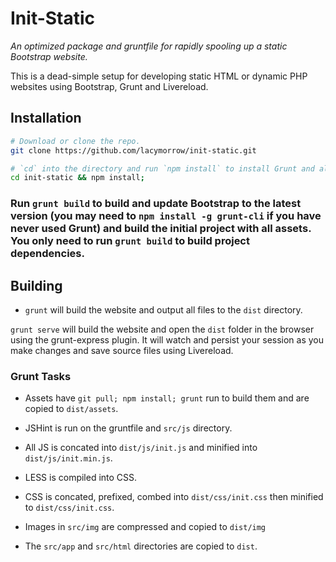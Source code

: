 # Init-Static

_*An optimized package and gruntfile for rapidly spooling up a static Bootstrap website.*_

This is a dead-simple setup for developing static HTML or dynamic PHP websites using Bootstrap, Grunt and Livereload.

## Installation


 ```bash
 # Download or clone the repo. 
 git clone https://github.com/lacymorrow/init-static.git

 # `cd` into the directory and run `npm install` to install Grunt and all of the local dependencies. 
 cd init-static && npm install;
 ```

 
### Run `grunt build` to build and update Bootstrap to the latest version  (you may need to `npm install -g grunt-cli` if you have never used Grunt) and build the initial project with all assets. You only need to run `grunt build` to build project dependencies.



## Building

 * `grunt` will build the website and output all files to the `dist` directory.

`grunt serve` will build the website and open the `dist` folder in the browser using the grunt-express plugin. It will watch and persist your session as you make changes and save source files using Livereload.

### Grunt Tasks

 * Assets have `git pull; npm install; grunt` run to build them and are copied to `dist/assets`.

 * JSHint is run on the gruntfile and `src/js` directory.

 * All JS is concated into `dist/js/init.js` and minified into `dist/js/init.min.js`.

 * LESS is compiled into CSS.

 * CSS is concated, prefixed, combed into `dist/css/init.css` then minified to `dist/css/init.css`.

 * Images in `src/img` are compressed and copied to `dist/img`

 * The `src/app` and `src/html` directories are copied to `dist`.